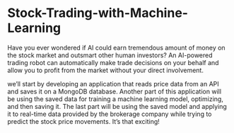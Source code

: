 # Stock-Trading-with-Machine-Learning
Have you ever wondered if AI could earn tremendous amount of money on the stock market and outsmart other human investors? An AI-powered trading robot can automatically make trade decisions on your behalf and allow you to profit from the market without your direct involvement.

we’ll start by developing an application that reads price data from an API and saves it on a MongoDB database. 
Another part of this application will be using the saved data for training a machine learning model, optimizing, and then saving it. 
The last part will be using the saved model and applying it to real-time data provided by the brokerage company while trying to predict the stock price movements. It’s that exciting!
